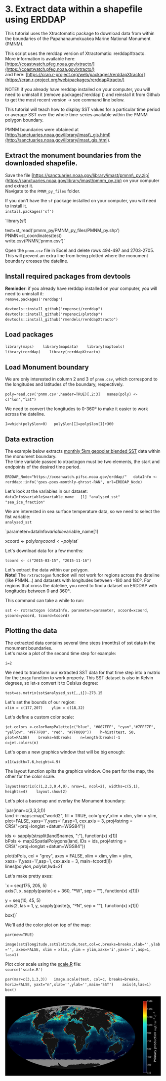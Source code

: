 # 3. Extract data within a shapefile using ERDDAP

This tutorial uses the Xtractomatic package to download data from within the boundaries of the Papahanaumokuakea Marine National Monument \(PMNM\).  
  
This script uses the rerddap version of Xtractomatic: rerddapXtracto.  
More information is available here: [https://coastwatch.pfeg.noaa.gov/xtracto/](https://coastwatch.pfeg.noaa.gov/xtracto/)  
and here: [https://cran.r-project.org/web/packages/rerddapXtracto/](https://cran.r-project.org/web/packages/rerddapXtracto/)  
  
NOTE!! if you already have rerddap installed on your computer, you will need to uninstall it \(remove.packages\('rerddap'\)\) and reinstall it from Github to get the most recent version -&gt; see command line below.  
  
This tutorial will teach how to display SST values for a particular time period or average SST over the whole time-series available within the PMNM polygon boundary.  
  
PMNM boundaries were obtained at [http://sanctuaries.noaa.gov/library/imast\_gis.html](http://sanctuaries.noaa.gov/library/imast_gis.html). 

## Extract the monument boundaries from the downloaded shapefile.

Save the file [https://sanctuaries.noaa.gov/library/imast/pmnm\_py.zip](https://sanctuaries.noaa.gov/library/imast/pmnm_py.zip) on your computer and extract it.  
Navigate to the `PMNM_py_files` folder.

If you don't have the `sf` package installed on your computer, you will need to install it.  
`install.packages('sf')`

`library(sf)  
  
test=st_read('pmnm_py/PMNM_py_files/PMNM_py.shp')   
PNMN=st_coordinates(test)  
write.csv(PNMN,'pnmn.csv')`

Open the `pnmn.csv` file in Excel and delete rows 494-497 and 2703-2705. This will prevent an extra line from being plotted where the monument boundary crosses the dateline.

## Install required packages from devtools

**Reminder**: if you already have rerddap installed on your computer, you will need to uninstall it:  
`remove.packages('rerddap')`

`devtools::install_github("ropensci/rerddap")   
devtools::install_github("ropensci/plotdap") devtools::install_github("rmendels/rerddapXtracto")`

## Load packages

`library(maps)   
library(mapdata)   
library(maptools)   
library(rerddap)   
library(rerddapXtracto)`

## Load Monument boundary

We are only interested in column 2 and 3 of `pnmn.csv`, which correspond to the longitudes and latitudes of the boundary, respectively.

`poly=read.csv('pnmn.csv',header=TRUE)[,2:3]  
names(poly) <- c("lon","lat")`

We need to convert the longitudes to 0-360º to make it easier to work across the dateline.

`I=which(poly$lon<0)  
poly$lon[I]=poly$lon[I]+360`

## Data extraction

The example below extracts [monthly 5km geopolar blended SST](https://oceanwatch.pifsc.noaa.gov/erddap/griddap/goes-poes-monthly-ghrsst-RAN.html) data within the monument boundary.  
The time variable passed to xtractogon must be two elements, the start and endpoints of the desired time period.

`ERDDAP_Node="https://oceanwatch.pifsc.noaa.gov/erddap/"  
dataInfo <- rerddap::info('goes-poes-monthly-ghrsst-RAN', url=ERDDAP_Node)`

Let's look at the variables in our dataset:  
`dataInfo$variable$variable_name  
[1] "analysed_sst" "sea_ice_fraction"`

We are interested in sea surface temperature data, so we need to select the fist variable:  
`analysed_sst`  
  
`parameter=dataInfo$variable$variable_name[1]  
  
xcoord <- poly$lon   
ycoord <- poly$lat`

Let's download data for a few months:

`tcoord <- c("2015-03-15", "2015-11-16")`

Let's extract the data within our polygon.  
**Note!** The `rxtractogon` function will not work for regions across the dateline \(like PNMN...\) and datasets with longitudes between -180 and 180º. For regions that cross the dateline, you need to find a dataset on ERDDAP with longitudes between 0 and 360º.

This command can take a while to run:

`sst <- rxtractogon (dataInfo, parameter=parameter, xcoord=xcoord, ycoord=ycoord, tcoord=tcoord)`

## Plotting the data

The extracted data contains several time steps \(months\) of sst data in the monument boundaries.   
Let's make a plot of the second time step for example:

`i=2`

We need to transform our extracted SST data for that time step into a matrix for the `image` function to work properly. This SST dataset is also in Kelvin degrees, so let-s convert it to Celsius degree:

`test=as.matrix(sst$analysed_sst[,,i])-273.15`

Let's set the bounds of our region:   
`xlim = c(177,207)   
ylim = c(18,32)`

Let's define a custom color scale:

`jet.colors <-colorRampPalette(c("blue", "#007FFF", "cyan","#7FFF7F", "yellow", "#FF7F00", "red", "#7F0000"))   
h=hist(test, 50, plot=FALSE)   
breaks=h$breaks   
n=length(breaks)-1   
c=jet.colors(n)`

Let's open a new graphics window that will be big enough:

`x11(width=7.6,height=4.9)`

The layout function splits the graphics window. One part for the map, the other for the color scale.

`layout(matrix(c(1,2,3,0,4,0), nrow=1, ncol=2), widths=c(5,1), heights=4)   
layout.show(2)`

Let's plot a basemap and overlay the Monument boundary:

`par(mar=c(3,3,3,1))   
land <- maps::map("world2", fill = TRUE, col='grey',xlim = xlim, ylim = ylim, plot=FALSE, xaxs='i',yaxs='i',asp=1, cex.axis = 3, proj4string = CRS("+proj=longlat +datum=WGS84"))  
  
ids <- sapply(strsplit(land$names, ":"), function(x) x[1])   
bPols <- map2SpatialPolygons(land, IDs = ids, proj4string = CRS("+proj=longlat +datum=WGS84"))   
  
plot(bPols, col = "grey", axes = FALSE, xlim = xlim, ylim = ylim, xaxs='i',yaxs='i',asp=1, cex.axis = 3, main=tcoord[i])   
lines(poly$lon,poly$lat,lwd=2)`

Let's make pretty axes:

`x = seq(175, 205, 5)   
axis(1, x, sapply(paste(-x + 360, "ºW", sep = ""), function(x) x[1]))   
  
y = seq(10, 45, 5)   
axis(2, las = 1, y, sapply(paste(y, "ºN", sep = ""), function(x) x[1]))   
  
box()`

We'll add the color plot on top of the map:

`par(new=TRUE)`

`image(sst$longitude,sst$latitude,test,col=c,breaks=breaks,xlab='',ylab='', axes=FALSE, xlim = xlim, ylim = ylim,xaxs='i',yaxs='i',asp=1, las=1)`

Plot color scale using the [scale.R](https://oceanwatch.pifsc.noaa.gov/files/scale.R) file:  
`source('scale.R')`

`par(mar=c(3,1,3,3))  
image.scale(test, col=c, breaks=breaks, horiz=FALSE, yaxt="n",xlab='',ylab='',main='SST')   
axis(4,las=1)   
box()`

![](../../.gitbook/assets/image%20%28168%29.png)

